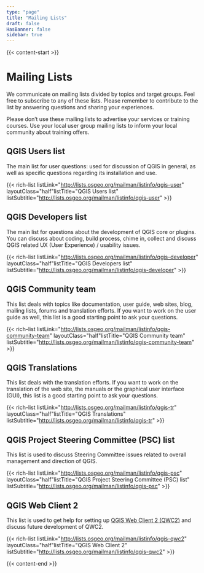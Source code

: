 ```yaml
---
type: "page"
title: "Mailing Lists"
draft: false
HasBanner: false
sidebar: true
---
```


{{< content-start >}}

# Mailing Lists
We communicate on mailing lists divided by topics and target groups. Feel free to subscribe to any of these lists. Please remember to contribute to the list by answering questions and sharing your experiences.

Please don’t use these mailing lists to advertise your services or training courses. Use your local user group mailing lists to inform your local community about training offers.

QGIS Users list
-----------------------------------------------------------

The main list for user questions: used for discussion of QGIS in general, as well as specific questions regarding its installation and use.

{{< rich-list listLink="http://lists.osgeo.org/mailman/listinfo/qgis-user"  layoutClass="half"listTitle="QGIS Users list" listSubtitle="http://lists.osgeo.org/mailman/listinfo/qgis-user" >}}

QGIS Developers list
---------------------------------------------------------------------

The main list for questions about the development of QGIS core or plugins. You can discuss about coding, build process, chime in, collect and discuss QGIS related UX (User Experience) / usability issues.

{{< rich-list listLink="http://lists.osgeo.org/mailman/listinfo/qgis-developer"  layoutClass="half"listTitle="QGIS Developers list" listSubtitle="http://lists.osgeo.org/mailman/listinfo/qgis-developer" >}}


QGIS Community team
-------------------------------------------------------------------

This list deals with topics like documentation, user guide, web sites, blog, mailing lists, forums and translation efforts. If you want to work on the user guide as well, this list is a good starting point to ask your questions.

{{< rich-list listLink="http://lists.osgeo.org/mailman/listinfo/qgis-community-team"  layoutClass="half"listTitle="QGIS Community team" listSubtitle="http://lists.osgeo.org/mailman/listinfo/qgis-community-team" >}}


QGIS Translations
---------------------------------------------------------------

This list deals with the translation efforts. If you want to work on the translation of the web site, the manuals or the graphical user interface (GUI), this list is a good starting point to ask your questions.

{{< rich-list listLink="http://lists.osgeo.org/mailman/listinfo/qgis-tr"  layoutClass="half"listTitle="QGIS Translations" listSubtitle="http://lists.osgeo.org/mailman/listinfo/qgis-tr" >}}

QGIS Project Steering Committee (PSC) list
---------------------------------------------------------------------------------------------------------------

This list is used to discuss Steering Committee issues related to overall management and direction of QGIS.

{{< rich-list listLink="http://lists.osgeo.org/mailman/listinfo/qgis-psc"  layoutClass="half"listTitle="QGIS Project Steering Committee (PSC) list" listSubtitle="http://lists.osgeo.org/mailman/listinfo/qgis-psc" >}}


QGIS Web Client 2
---------------------------------------------------------------

This list is used to get help for setting up [QGIS Web Client 2 (QWC2)](https://github.com/qgis/qwc2-demo-app) and discuss future development of QWC2.

{{< rich-list listLink="http://lists.osgeo.org/mailman/listinfo/qgis-qwc2"  layoutClass="half"listTitle="QGIS Web Client 2" listSubtitle="http://lists.osgeo.org/mailman/listinfo/qgis-qwc2" >}}


{{< content-end >}}